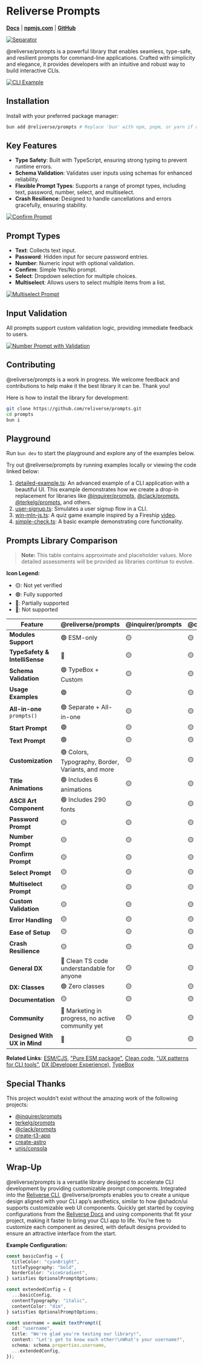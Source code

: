 # Reliverse Prompts

[**Docs**](https://docs.reliverse.org/prompts) | [**npmjs.com**](https://npmjs.com/package/@reliverse/prompts) | [**GitHub**](https://github.com/reliverse/prompts)

[![Separator](./public/split.png)](https://docs.reliverse.org/prompts)

@reliverse/prompts is a powerful library that enables seamless, type-safe, and resilient prompts for command-line applications. Crafted with simplicity and elegance, it provides developers with an intuitive and robust way to build interactive CLIs.

[![CLI Example](./public/example.png)](https://docs.reliverse.org/prompts)

## Installation

Install with your preferred package manager:

```sh
bun add @reliverse/prompts # Replace 'bun' with npm, pnpm, or yarn if desired (deno and jsr support coming soon)
```

## Key Features

- **Type Safety**: Built with TypeScript, ensuring strong typing to prevent runtime errors.
- **Schema Validation**: Validates user inputs using schemas for enhanced reliability.
- **Flexible Prompt Types**: Supports a range of prompt types, including text, password, number, select, and multiselect.
- **Crash Resilience**: Designed to handle cancellations and errors gracefully, ensuring stability.

[![Confirm Prompt](./public/confirm.gif)](https://docs.reliverse.org/prompts)

## Prompt Types

- **Text**: Collects text input.
- **Password**: Hidden input for secure password entries.
- **Number**: Numeric input with optional validation.
- **Confirm**: Simple Yes/No prompt.
- **Select**: Dropdown selection for multiple choices.
- **Multiselect**: Allows users to select multiple items from a list.

[![Multiselect Prompt](./public/list.gif)](https://docs.reliverse.org/prompts)

## Input Validation

All prompts support custom validation logic, providing immediate feedback to users.

[![Number Prompt with Validation](./public/validate.gif)](https://docs.reliverse.org/prompts)

## Contributing

@reliverse/prompts is a work in progress. We welcome feedback and contributions to help make it the best library it can be. Thank you!

Here is how to install the library for development:

```sh
git clone https://github.com/reliverse/prompts.git
cd prompts
bun i
```

## Playground

Run `bun dev` to start the playground and explore any of the examples below.

Try out @reliverse/prompts by running examples locally or viewing the code linked below:

1. [detailed-example.ts](./examples/reliverse/detailed-example.ts): An advanced example of a CLI application with a beautiful UI. This example demonstrates how we create a drop-in replacement for libraries like [@inquirer/prompts](https://github.com/SBoudrias/Inquirer.js), [@clack/prompts](https://github.com/bombshell-dev/clack), [@terkelg/prompts](https://github.com/lu-jiejie/prompts-plus#readme), and others.
2. [user-signup.ts](./examples/reliverse/user-signup.ts): Simulates a user signup flow in a CLI.
3. [win-mln-js.ts](./examples/reliverse/experiments/win-mln-js.ts): A quiz game example inspired by a Fireship [video](https://youtube.com/watch?v=_oHByo8tiEY).
4. [simple-check.ts](./examples/reliverse/experiments/simple-check.ts): A basic example demonstrating core functionality.

## Prompts Library Comparison

> **Note:** This table contains approximate and placeholder values. More detailed assessments will be provided as libraries continue to evolve.

**Icon Legend:**

- 🟡: Not yet verified
- 🟢: Fully supported
- 🔵: Partially supported
- 🔴: Not supported

| **Feature**                   | **@reliverse/prompts**                             | **@inquirer/prompts**  | **@clack/prompts**  | **@terkelg/prompts**         |
|-------------------------------|----------------------------------------------------|------------------------|---------------------|------------------------------|
| **Modules Support**           | 🟢 ESM-only                                        | 🟡                    | 🟡                  | 🔴 CJS-only                 |
| **TypeSafety & IntelliSense** | 🔵                                                 | 🟡                    | 🟡                  | 🟡                          |
| **Schema Validation**         | 🟢 TypeBox + Custom                                | 🟡                    | 🟡                  | 🟡                          |
| **Usage Examples**            | 🟢                                                 | 🟡                    | 🟡                  | 🟡                          |
| **All-in-one** `prompts()`    | 🟢 Separate + All-in-one                           | 🟡                    | 🟡                  | 🟢 Separate(?) + All-in-one |
| **Start Prompt**              | 🟢                                                 | 🟡                    | 🟡                  | 🟡                          |
| **Text Prompt**               | 🟢                                                 | 🟡                    | 🟡                  | 🟡                          |
| **Customization**             | 🟢 Colors, Typography, Border, Variants, and more  | 🟡                    | 🟡                  | 🟡                          |
| **Title Animations**          | 🟢 Includes 6 animations                           | 🟡                    | 🟡                  | 🟡                          |
| **ASCII Art Component**       | 🟢 Includes 290 fonts                              | 🟡                    | 🟡                  | 🟡                          |
| **Password Prompt**           | 🟡                                                 | 🟡                    | 🟡                  | 🟡                          |
| **Number Prompt**             | 🟡                                                 | 🟡                    | 🟡                  | 🟡                          |
| **Confirm Prompt**            | 🟡                                                 | 🟡                    | 🟡                  | 🟡                          |
| **Select Prompt**             | 🟡                                                 | 🟡                    | 🟡                  | 🟡                          |
| **Multiselect Prompt**        | 🟡                                                 | 🟡                    | 🟡                  | 🟡                          |
| **Custom Validation**         | 🟡                                                 | 🟡                    | 🟡                  | 🟡                          |
| **Error Handling**            | 🟡                                                 | 🟡                    | 🟡                  | 🟡                          |
| **Ease of Setup**             | 🟡                                                 | 🟡                    | 🟡                  | 🟡                          |
| **Crash Resilience**          | 🟡                                                 | 🟡                    | 🟡                  | 🟡                          |
| **General DX**                | 🔵 Clean TS code understandable for anyone         | 🟡                    | 🟡                  | 🔴 JS-only                  |
| **DX: Classes**               | 🟢 Zero classes                                    | 🟡                    | 🟡                  | 🟡                          |
| **Documentation**             | 🟡                                                 | 🟡                    | 🟡                  | 🔵                          |
| **Community**                 | 🔴 Marketing in progress, no active community yet  | 🟡                    | 🟡                  | 🟡                          |
| **Designed With UX in Mind**  | 🔵                                                 | 🟡                    | 🟡                  | 🟡                          |

**Related Links**: [ESM/CJS](https://dev.to/iggredible/what-the-heck-are-cjs-amd-umd-and-esm-ikm), ["Pure ESM package"](https://gist.github.com/sindresorhus/a39789f98801d908bbc7ff3ecc99d99c), [Clean code](https://github.com/ryanmcdermott/clean-code-javascript#readme), ["UX patterns for CLI tools"](https://lucasfcosta.com/2022/06/01/ux-patterns-cli-tools.html), [DX (Developer Experience)](https://github.blog/enterprise-software/collaboration/developer-experience-what-is-it-and-why-should-you-care), [TypeBox](https://github.com/sinclairzx81/typebox#readme)

## Special Thanks

This project wouldn’t exist without the amazing work of the following projects:

- [@inquirer/prompts](https://github.com/SBoudrias/Inquirer.js#readme)
- [terkelg/prompts](https://github.com/lu-jiejie/prompts-plus#readme#readme)
- [@clack/prompts](https://github.com/bombshell-dev/clack#readme)
- [create-t3-app](https://github.com/t3-oss/create-t3-app#readme)
- [create-astro](https://github.com/withastro/astro/tree/main/packages/create-astro#readme)
- [unjs/consola](https://github.com/unjs/consola#readme)

## Wrap-Up

@reliverse/prompts is a versatile library designed to accelerate CLI development by providing customizable prompt components. Integrated into the [Reliverse CLI](https://github.com/blefnk/reliverse#readme), @reliverse/prompts enables you to create a unique design aligned with your CLI app’s aesthetics, similar to how @shadcn/ui supports customizable web UI components. Quickly get started by copying configurations from the [Reliverse Docs](https://docs.reliverse.org/prompts) and using components that fit your project, making it faster to bring your CLI app to life. You’re free to customize each component as desired, with default designs provided to ensure an attractive interface from the start.

**Example Configuration:**

```typescript
const basicConfig = {
  titleColor: "cyanBright",
  titleTypography: "bold",
  borderColor: "viceGradient",
} satisfies OptionalPromptOptions;

const extendedConfig = {
  ...basicConfig,
  contentTypography: "italic",
  contentColor: "dim",
} satisfies OptionalPromptOptions;

const username = await textPrompt({
  id: "username",
  title: "We're glad you're testing our library!",
  content: "Let's get to know each other!\nWhat's your username?",
  schema: schema.properties.username,
  ...extendedConfig,
});
```

